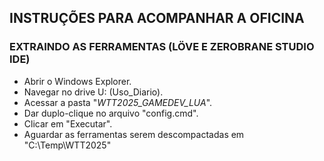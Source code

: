 ## INSTRUÇÕES PARA ACOMPANHAR A OFICINA

### EXTRAINDO AS FERRAMENTAS (LÖVE E ZEROBRANE STUDIO IDE)
- Abrir o Windows Explorer.
- Navegar no drive U: (Uso_Diario).
- Acessar a pasta "_WTT2025_GAMEDEV_LUA_".
- Dar duplo-clique no arquivo "config.cmd".
- Clicar em "Executar".
- Aguardar as ferramentas serem descompactadas em "C:\Temp\WTT2025"
